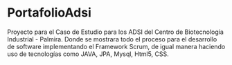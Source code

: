 # PortafolioAdsi
Proyecto para el Caso de Estudio para los ADSI del Centro de Biotecnología Industrial - Palmira. Donde se mostrara todo el proceso para el desarrollo de software implementando el Framework Scrum, de igual manera haciendo uso de tecnologías como JAVA, JPA, Mysql, Html5, CSS.
